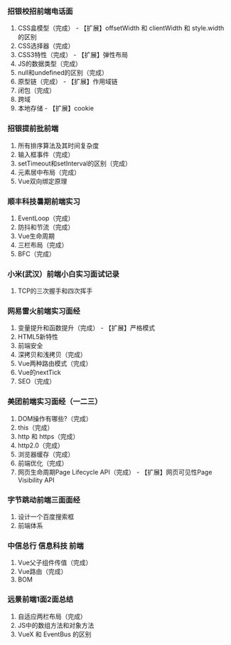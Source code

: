 ### 招银校招前端电话面
  1.  CSS盒模型（完成） - 【扩展】offsetWidth 和 clientWidth 和 style.width 的区别
  2.  CSS选择器（完成）
  3.  CSS3特性（完成） - 【扩展】弹性布局
  4.  JS的数据类型（完成）
  5.  null和undefined的区别（完成）
  6.  原型链（完成） - 【扩展】作用域链
  7.  闭包（完成）
  8.  跨域
  9.  本地存储 - 【扩展】cookie
### 招银提前批前端
  1.  所有排序算法及其时间复杂度
  2.  输入框事件（完成）
  3.  setTimeout和setInterval的区别（完成）
  4.  元素居中布局（完成）
  5.  Vue双向绑定原理
### 顺丰科技暑期前端实习
  1.  EventLoop（完成）
  2.  防抖和节流（完成）
  3.  Vue生命周期
  4.  三栏布局（完成）
  5.  BFC（完成）
### 小米(武汉）前端小白实习面试记录
1.  TCP的三次握手和四次挥手
### 网易雷火前端实习面经
  1.  变量提升和函数提升（完成） - 【扩展】严格模式
  2.  HTML5新特性
  3.  前端安全
  4.  深拷贝和浅拷贝（完成）
  5.  Vue两种路由模式（完成）
  6.  Vue的nextTick
  7.  SEO（完成）
### 美团前端实习面经（一二三）
  1.  DOM操作有哪些?（完成）
  2.  this（完成）
  3.  http 和 https（完成）
  4.  http2.0（完成）
  5.  浏览器缓存（完成）
  6.  前端优化（完成）
  7.  网页生命周期Page Lifecycle API（完成） - 【扩展】网页可见性Page Visibility API
### 字节跳动前端三面面经
  1.  设计一个百度搜索框
  2.  前端体系
### 中信总行 信息科技 前端
  1.  Vue父子组件传值（完成）
  2.  Vue路由（完成）
  3.  BOM
### 远景前端1面2面总结
  1.  自适应两栏布局（完成）
  2.  JS中的数组方法和对象方法
  3.  VueX 和 EventBus 的区别
### 
